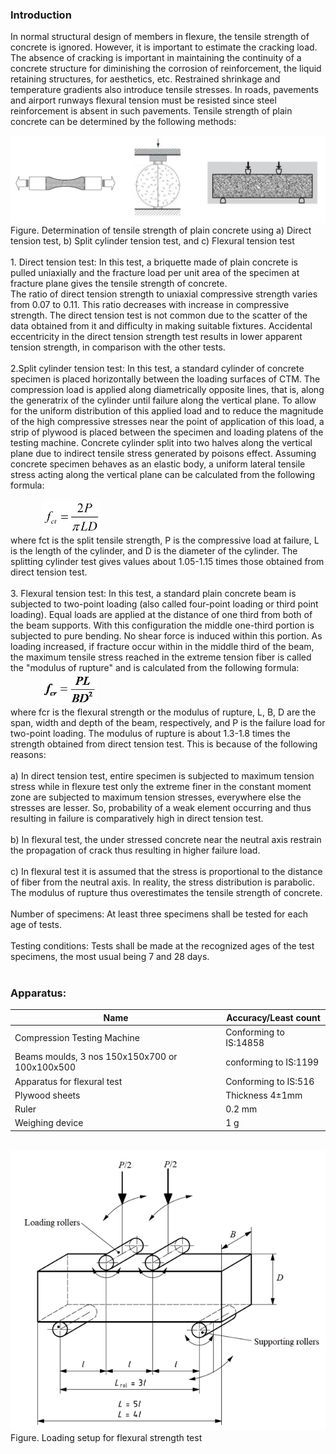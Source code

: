 ### Introduction

In normal structural design of members in flexure, the tensile strength of concrete is ignored. However, it is important to estimate the cracking load. The absence of cracking is important in maintaining the continuity of a concrete structure for diminishing the corrosion of reinforcement, the liquid retaining structures, for aesthetics, etc. Restrained shrinkage and temperature gradients also introduce tensile stresses. In roads, pavements and airport runways flexural tension must be resisted since steel reinforcement is absent in such pavements. Tensile strength of plain concrete can be determined by the following methods:

<img src="images/t1.png"/>
Figure. Determination of tensile strength of plain concrete using a) Direct tension test, b) Split cylinder tension test, and c) Flexural tension test<br><br>
1. Direct tension test: In this test, a briquette made of plain concrete is pulled uniaxially and the fracture load per unit area of the specimen at fracture plane gives the tensile strength of concrete.<br>
The ratio of direct tension strength to uniaxial compressive strength varies from 0.07 to 0.11. This ratio decreases with increase in compressive strength. The direct tension test is not common due to the scatter of the data obtained from it and difficulty in making suitable fixtures. Accidental eccentricity in the direct tension strength test results in lower apparent tension strength, in comparison with the other tests.
<br><br>
2.Split cylinder tension test: In this test, a standard cylinder of concrete specimen is placed horizontally between the loading surfaces of CTM. The compression load is applied along diametrically opposite lines, that is, along the generatrix of the cylinder until failure along the vertical plane. To allow for the uniform distribution of this applied load and to reduce the magnitude of the high compressive stresses near the point of application of this load, a strip of plywood is placed between the specimen and loading platens of the testing machine. Concrete cylinder split into two halves along the vertical plane due to indirect tensile stress generated by poisons effect. Assuming concrete specimen behaves as an elastic body, a uniform lateral tensile stress acting along the vertical plane can be calculated from the following formula:<br><br>

<img src="images/t2.png" style="padding-left: 50px; height: 51px; ">
<br>
where fct is the split tensile strength, P is the compressive load at failure, L is the length of the cylinder, and D is the diameter of the cylinder. The splitting cylinder test gives values about 1.05-1.15 times those obtained from direct tension test.
<br><br>
3. Flexural tension test: In this test, a standard plain concrete beam is subjected to two-point loading (also called four-point loading or third point loading). Equal loads are applied at the distance of one third from both of the beam supports. With this configuration the middle one-third portion is subjected to pure bending. No shear force is induced within this portion. As loading increased, if fracture occur within in the middle third of the beam, the maximum tensile stress reached in the extreme tension fiber is called the "modulus of rupture" and is calculated from the following formula:
<br>
<img src="images/p1.png" style="padding-left: 50px; height: 51px; ">
<br>
where fcr is the flexural strength or the modulus of rupture, L, B, D are the span, width and depth of the beam, respectively, and P is the failure load for two-point loading. The modulus of rupture is about 1.3-1.8 times the strength obtained from direct tension test. This is because of the following reasons:
<br><br>
a) In direct tension test, entire specimen is subjected to maximum tension stress while in flexure test only the extreme finer in the constant moment zone are subjected to maximum tension stresses, everywhere else the stresses are lesser. So, probability of a weak element occurring and thus resulting in failure is comparatively high in direct tension test.
<br><br>
b) In flexural test, the under stressed concrete near the neutral axis restrain the propagation of crack thus resulting in higher failure load.
<br><br>
c) In flexural test it is assumed that the stress is proportional to the distance of fiber from the neutral axis. In reality, the stress distribution is parabolic. The modulus of rupture thus overestimates the tensile strength of concrete.
<br><br>
Number of specimens: At least three specimens shall be tested for each age of tests.<br><br>
Testing conditions: Tests shall be made at the recognized ages of the test specimens, the most usual being 7 and 28 days.
<br> <br>

### Apparatus:

| Name | 	Accuracy/Least count|
| ------ | ------ |
| Compression Testing Machine | 	Conforming to IS:14858 |
| Beams moulds, 3 nos 150x150x700 or 100x100x500 | conforming to IS:1199 |
| Apparatus for flexural test | Conforming to IS:516 |
| Plywood sheets | Thickness 4±1mm |
| Ruler |0.2 mm|
| Weighing device | 	1 g |


<br>
<img src="images/t4.png"/><br>
Figure. Loading setup for flexural strength test



